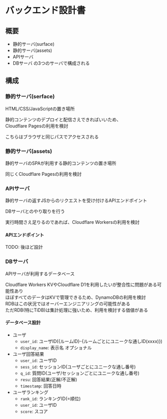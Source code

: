 # バックエンド設計書

## 概要

- 静的サーバ(surface)
- 静的サーバ(assets)
- APIサーバ
- DBサーバ
の3つのサーバで構成される

## 構成

### 静的サーバ(serface)

HTML/CSS/JavaScriptの置き場所

静的コンテンツのデプロイと配信さえできればいいため、  
Cloudflare Pagesの利用を検討

こちらはブラウザと同じパスでアクセスされる

### 静的サーバ(assets)

静的サーバのSPAが利用する静的コンテンツの置き場所

同じくCloudflare Pagesの利用を検討

### APIサーバ

静的サーバの返すJSからのリクエストを受け付けるAPIエンドポイント

DBサーバとのやり取りを行う

実行時間さえ足りるのであれば、Cloudflare Workersの利用を検討

#### APIエンドポイント

TODO: 後ほど設計

### DBサーバ

APIサーバが利用するデータベース

Cloudflare Workers KVやCloudflare D1を利用したいが整合性に問題がある可能性あり  
ほぼすべてのデータはKVで管理できるため、DynamoDBの利用を検討  
RDBはこの状況ではオーバーエンジニアリングの可能性がある  
ただRDB(特にTiDB)は集計処理に強いため、利用を検討する価値がある

#### データベース設計

- ユーザ
  - `user_id`: ユーザID({ルームID}-{ルームごとにユニークな通しID(xxxx)})
  - `display_name`: 表示名 オプショナル
- ユーザ回答結果
  - `user_id`: ユーザID
  - `sess_id`: セッションID(ユーザごとにユニークな通し番号)
  - `q_id`: 質問ID(ユーザ/セッションごとにユニークな通し番号)
  - `resu`: 回答結果(正解/不正解)
  - `timestamp`: 回答日時
- ユーザランキング
  - `rank_id`: ランキングID(=順位)
  - `user_id`: ユーザID
  - `score`: スコア
